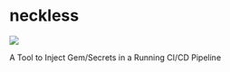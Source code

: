 # neckless

![](https://github.com/mabels/neckless/workflows/go-build-and-test/badge.svg)

A Tool to Inject Gem/Secrets in a Running CI/CD Pipeline
